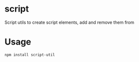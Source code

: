 script
======

Script utils to create script elements, add and remove them from <head>

Usage
=====

```bash
npm install script-util
```